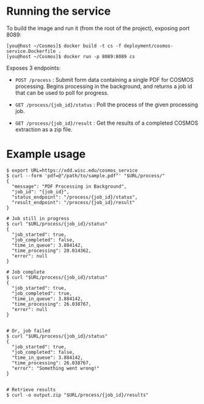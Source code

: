# Running the service

To build the image and run it (from the root of the project), exposing port 8089:

```
[you@host ~/Cosmos]$ docker build -t cs -f deployment/cosmos-service.Dockerfile .
[you@host ~/Cosmos]$ docker run -p 8089:8089 cs
```

Exposes 3 endpoints:

* `POST /process` : Submit form data containing a single PDF for COSMOS processing. Begins processing in the background,
   and returns a job id that can be used to poll for progress.

* `GET /process/{job_id}/status` : Poll the process of the given processing job.

* `GET /process/{job_id}/result` : Get the results of a completed COSMOS extraction as a zip file.

# Example usage

```
$ export URL=https://xdd.wisc.edu/cosmos_service
$ curl --form 'pdf=@"/path/to/sample.pdf"' "$URL/process/"
{
  "message": "PDF Processing in Background",
  "job_id": "{job_id}",
  "status_endpoint": "/process/{job_id}/status",
  "result_endpoint": "/process/{job_id}/result"
}

# Job still in progress
$ curl "$URL/process/{job_id}/status"
{
  "job_started": true,
  "job_completed": false,
  "time_in_queue": 3.884142,
  "time_processing": 20.014362,
  "error": null
}

# Job complete
$ curl "$URL/process/{job_id}/status"
{
  "job_started": true,
  "job_completed": true,
  "time_in_queue": 3.884142,
  "time_processing": 26.038767,
  "error": null
}


# Or, job failed
$ curl "$URL/process/{job_id}/status"
{
  "job_started": true,
  "job_completed": false,
  "time_in_queue": 3.884142,
  "time_processing": 26.038767,
  "error": "Something went wrong!"
}


# Retrieve results
$ curl -o output.zip "$URL/process/{job_id}/results"
```
